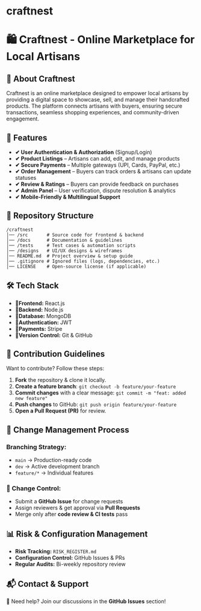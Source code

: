 # craftnest
# 🛍️ Craftnest - Online Marketplace for Local Artisans

## 📌 About Craftnest
Craftnest is an online marketplace designed to empower local artisans by providing a digital space to showcase, sell, and manage their handcrafted products. The platform connects artisans with buyers, ensuring secure transactions, seamless shopping experiences, and community-driven engagement.

## 🚀 Features
- **✔ User Authentication & Authorization** (Signup/Login)  
- **✔ Product Listings** – Artisans can add, edit, and manage products  
- **✔ Secure Payments** – Multiple gateways (UPI, Cards, PayPal, etc.)  
- **✔ Order Management** – Buyers can track orders & artisans can update statuses  
- **✔ Review & Ratings** – Buyers can provide feedback on purchases  
- **✔ Admin Panel** – User verification, dispute resolution & analytics  
- **✔ Mobile-Friendly & Multilingual Support**  

## 📂 Repository Structure
```
/craftnest
│── /src       # Source code for frontend & backend
│── /docs      # Documentation & guidelines
│── /tests     # Test cases & automation scripts
│── /designs   # UI/UX designs & wireframes
│── README.md  # Project overview & setup guide
│── .gitignore # Ignored files (logs, dependencies, etc.)
│── LICENSE    # Open-source license (if applicable)
```

## 🛠️ Tech Stack
- **🔹Frontend:** React.js  
- **🔹Backend:** Node.js  
- **🔹Database:** MongoDB  
- **🔹Authentication:** JWT  
- **🔹Payments:** Stripe  
- **🔹Version Control:** Git & GitHub  

## 📝 Contribution Guidelines
Want to contribute? Follow these steps:  
1. **Fork** the repository & clone it locally.  
2. **Create a feature branch**: `git checkout -b feature/your-feature`  
3. **Commit changes** with a clear message: `git commit -m "feat: added new feature"`  
4. **Push changes** to GitHub: `git push origin feature/your-feature`  
5. **Open a Pull Request (PR)** for review.  

## 📌 Change Management Process

### Branching Strategy:
- `main` → Production-ready code  
- `dev` → Active development branch  
- `feature/*` → Individual features  

### 📌 Change Control:
- Submit a **GitHub Issue** for change requests  
- Assign reviewers & get approval via **Pull Requests**  
- Merge only after **code review & CI tests** pass  

## 📊 Risk & Configuration Management
- **Risk Tracking:** `RISK_REGISTER.md`  
- **Configuration Control:** GitHub Issues & PRs  
- **Regular Audits:** Bi-weekly repository review  

## 📬 Contact & Support
💬 Need help? Join our discussions in the **GitHub Issues** section!
